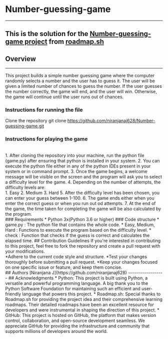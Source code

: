 # Number-guessing-game
-----------------------
This is the solution for the [Number-guessing-game project](https://roadmap.sh/projects/number-guessing-game) from [roadmap.sh](https://roadmap.sh/)
---------------------------------------------------
## Overview
-----------
This project builds a simple number guessing game where the computer randomly selects a number and the user has to guess it. The user will be given a limited number of chances to guess the number. If the user guesses the number correctly, the game will end, and the user will win. Otherwise, the game will continue until the user runs out of chances.
<br>
### Instructions for running the file
   Clone the repository
     git clone https://github.com/niranjanaj628/Number-guessing-game.git
### Instructions for playing the game
<br>
1. After cloning the repository into your machine, run the python file (game.py) after ensuring that python is installed in your system.
2. You can execute the python file either in any of the python IDEs present in your system or in command prompt.
3. Once the game begins, a welcome message will be visible on the screen and the program will ask you to select a difficulty level for the game. 
4. Depending on the number of attempts, the difficulty levels are: <br>
              1. Easy
              2. Medium
              3. Hard
5. After the difficulty level has been chosen, you can enter your guess between 1-100.
6. The game ends either when you enter the correct guess or when you run out od attempts. 
7. At the end of the game, the time taken for completing the game will be also calculated by the program.
<br>
### Requirements 
* Python 3x(Python 3.6 or higher)
### Code structure
* game.py : The python file that contains the whole code.
    * Easy, Medium, Hard : Functions to execute the program based on the difficulty level.
    * check : Function that checks if the guess is correct and calculates the elapsed time.
## Contribution Guidelines 
If you're interested in contributing to this project, feel free to fork the repository and create a pull request with your modifications.
<br>
*Adhere to the current code style and structure.
*Test your changes thoroughly before submitting a pull request.
*Keep your changes focused on one specific issue or feature, and keep them concise.
<br>
## Authors
[Niranjana J](https://github.com/niranjanaj628)
------------------
## Acknowledgments
  * Python: This project is built using Python, a versatile and powerful programming language. A big thank you to the Python Software Foundation for maintaining such an 
    efficient and user-friendly language that powers this project.
  * Roadmap.sh: Special thanks to Roadmap.sh for providing the project idea and their comprehensive learning roadmaps. Their detailed roadmaps have been an excellent     
    resource for developers and were instrumental in shaping the direction of this project.
  * GitHub: This project is hosted on GitHub, the platform that makes version control, collaboration, and open-source development seamless. We appreciate GitHub for 
    providing the infrastructure and community that supports millions of developers around the world.

